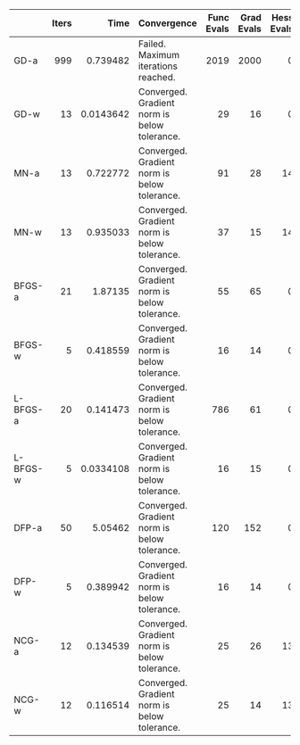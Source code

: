 |          |   Iters |      Time | Convergence                                  |   Func Evals |   Grad Evals |   Hess Evals |
|:---------|--------:|----------:|:---------------------------------------------|-------------:|-------------:|-------------:|
| GD-a     |     999 | 0.739482  | Failed. Maximum iterations reached.          |         2019 |         2000 |            0 |
| GD-w     |      13 | 0.0143642 | Converged. Gradient norm is below tolerance. |           29 |           16 |            0 |
| MN-a     |      13 | 0.722772  | Converged. Gradient norm is below tolerance. |           91 |           28 |           14 |
| MN-w     |      13 | 0.935033  | Converged. Gradient norm is below tolerance. |           37 |           15 |           14 |
| BFGS-a   |      21 | 1.87135   | Converged. Gradient norm is below tolerance. |           55 |           65 |            0 |
| BFGS-w   |       5 | 0.418559  | Converged. Gradient norm is below tolerance. |           16 |           14 |            0 |
| L-BFGS-a |      20 | 0.141473  | Converged. Gradient norm is below tolerance. |          786 |           61 |            0 |
| L-BFGS-w |       5 | 0.0334108 | Converged. Gradient norm is below tolerance. |           16 |           15 |            0 |
| DFP-a    |      50 | 5.05462   | Converged. Gradient norm is below tolerance. |          120 |          152 |            0 |
| DFP-w    |       5 | 0.389942  | Converged. Gradient norm is below tolerance. |           16 |           14 |            0 |
| NCG-a    |      12 | 0.134539  | Converged. Gradient norm is below tolerance. |           25 |           26 |           13 |
| NCG-w    |      12 | 0.116514  | Converged. Gradient norm is below tolerance. |           25 |           14 |           13 |